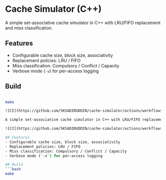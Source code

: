 # Cache Simulator (C++)

A simple set-associative cache simulator in C++ with LRU/FIFO replacement and miss classification.

## Features
- Configurable cache size, block size, associativity
- Replacement policies: LRU / FIFO
- Miss classification: Compulsory / Conflict / Capacity
- Verbose mode (`-v`) for per-access logging

## Build
```bash

make

![CI](https://github.com/SKSADIRUDDIN/cache-simulator/actions/workflows/ci.yml/badge.svg)# Cache Simulator (C++)

A simple set-associative cache simulator in C++ with LRU/FIFO replacement and miss classification.

![CI](https://github.com/SKSADIRUDDIN/cache-simulator/actions/workflows/ci.yml/badge.svg)

## Features
- Configurable cache size, block size, associativity
- Replacement policies: LRU / FIFO
- Miss classification: Compulsory / Conflict / Capacity
- Verbose mode (`-v`) for per-access logging

## Build
```bash
make